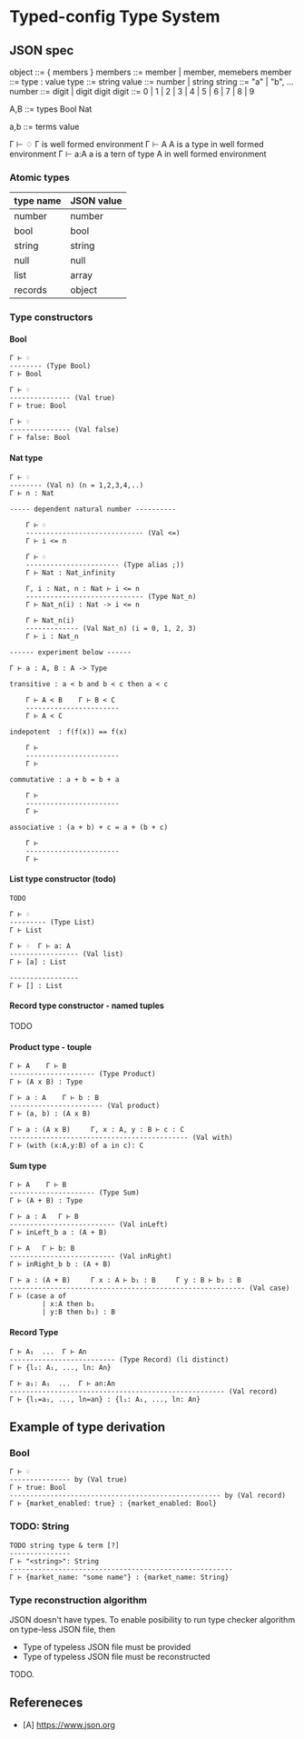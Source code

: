 # Typed-config Type System
## JSON spec

object  ::= { members }
members ::= member | member, memebers
member  ::= type : value
type    ::= string
value   ::= number | string
string  ::= "a" | "b", ...
number  ::= digit | digit digit
digit   ::= 0 | 1 | 2 | 3 | 4 | 5 | 6 | 7 | 8 | 9

A,B ::=                         types
    Bool
    Nat

a,b ::=                         terms
    value

Γ ⊢ ♢       Γ is well formed environment
Γ ⊢ A       A is a type in well formed environment
Γ ⊢ a:A     a is a tern of type A in well formed environment

### Atomic types

| type name | JSON value |
|-----------|------------|
| number    | number     |
| bool      | bool       |
| string    | string     |
| null      | null       |
| list      | array      |
| records   | object     |

### Type constructors
#### Bool

    Γ ⊢ ♢
    -------- (Type Bool)
    Γ ⊢ Bool

    Γ ⊢ ♢
    --------------- (Val true)
    Γ ⊢ true: Bool

    Γ ⊢ ♢
    --------------- (Val false)
    Γ ⊢ false: Bool

#### Nat type

    Γ ⊢ ♢
    -------- (Val n) (n = 1,2,3,4,..)
    Γ ⊢ n : Nat

    ----- dependent natural number ----------

        Γ ⊢ ♢
        ----------------------------- (Val <=)
        Γ ⊢ i <= n

        Γ ⊢ ♢
        ----------------------- (Type alias ;))
        Γ ⊢ Nat : Nat_infinity

        Γ, i : Nat, n : Nat ⊢ i <= n
        ----------------------------- (Type Nat_n)
        Γ ⊢ Nat_n(i) : Nat -> i <= n

        Γ ⊢ Nat_n(i)
        ------------- (Val Nat_n) (i = 0, 1, 2, 3)
        Γ ⊢ i : Nat_n

    ------ experiment below ------

    Γ ⊢ a : A, B : A -> Type

    transitive : a < b and b < c then a < c

        Γ ⊢ A < B    Γ ⊢ B < C
        -----------------------
        Γ ⊢ A < C

    indepotent  : f(f(x)) == f(x) 

        Γ ⊢ 
        -----------------------
        Γ ⊢ 

    commutative : a + b = b + a

        Γ ⊢ 
        -----------------------
        Γ ⊢ 

    associative : (a + b) + c = a + (b + c)

        Γ ⊢ 
        -----------------------
        Γ ⊢ 

#### List type constructor (todo)

    TODO

    Γ ⊢ ♢
    --------- (Type List)
    Γ ⊢ List

    Γ ⊢ ♢  Γ ⊢ a: A
    ----------------- (Val list)
    Γ ⊢ [a] : List

    -----------------
    Γ ⊢ [] : List

#### Record type constructor - named tuples

TODO

#### Product type - touple

    Γ ⊢ A    Γ ⊢ B
    --------------------- (Type Product)
    Γ ⊢ (A x B) : Type

    Γ ⊢ a : A    Γ ⊢ b : B
    ----------------------- (Val product)
    Γ ⊢ (a, b) : (A x B)

    Γ ⊢ a : (A x B)     Γ, x : A, y : B ⊢ c : C
    -------------------------------------------- (Val with)
    Γ ⊢ (with (x:A,y:B) of a in c): C

#### Sum type

    Γ ⊢ A    Γ ⊢ B
    --------------------- (Type Sum)
    Γ ⊢ (A + B) : Type

    Γ ⊢ a : A   Γ ⊢ B
    -------------------------- (Val inLeft)
    Γ ⊢ inLeft_b a : (A + B)

    Γ ⊢ A   Γ ⊢ b: B
    -------------------------- (Val inRight)
    Γ ⊢ inRight_b b : (A + B)

    Γ ⊢ a : (A + B)     Γ x : A ⊢ b₁ : B     Γ y : B ⊢ b₂ : B
    ---------------------------------------------------------- (Val case)
    Γ ⊢ (case a of
            | x:A then b₁
            | y:B then b₂) : B


#### Record Type

    Γ ⊢ A₁  ...  Γ ⊢ A𝚗
    -------------------------- (Type Record) (l𝚒 distinct)
    Γ ⊢ {l₁: A₁, ..., l𝚗: A𝚗}

    Γ ⊢ a₁: A₁  ...  Γ ⊢ a𝚗:A𝚗
    ----------------------------------------------------- (Val record)
    Γ ⊢ {l₁=a₁, ..., l𝚗=a𝚗} : {l₁: A₁, ..., l𝚗: A𝚗}


## Example of type derivation
### Bool

    Γ ⊢ ♢
    --------------- by (Val true)
    Γ ⊢ true: Bool
    ---------------------------------------------------- by (Val record)
    Γ ⊢ {market_enabled: true} : {market_enabled: Bool}

### TODO: String

    TODO string type & term [?]
    ---------------
    Γ ⊢ "<string>": String
    -------------------------------------------------------
    Γ ⊢ {market_name: "some name"} : {market_name: String}

### Type reconstruction algorithm
JSON doesn't have types.
To enable posibility to run type checker algorithm on type-less JSON file, then
- Type of typeless JSON file must be provided
- Type of typeless JSON file must be reconstructed

TODO.

## Refereneces
- [A] https://www.json.org
